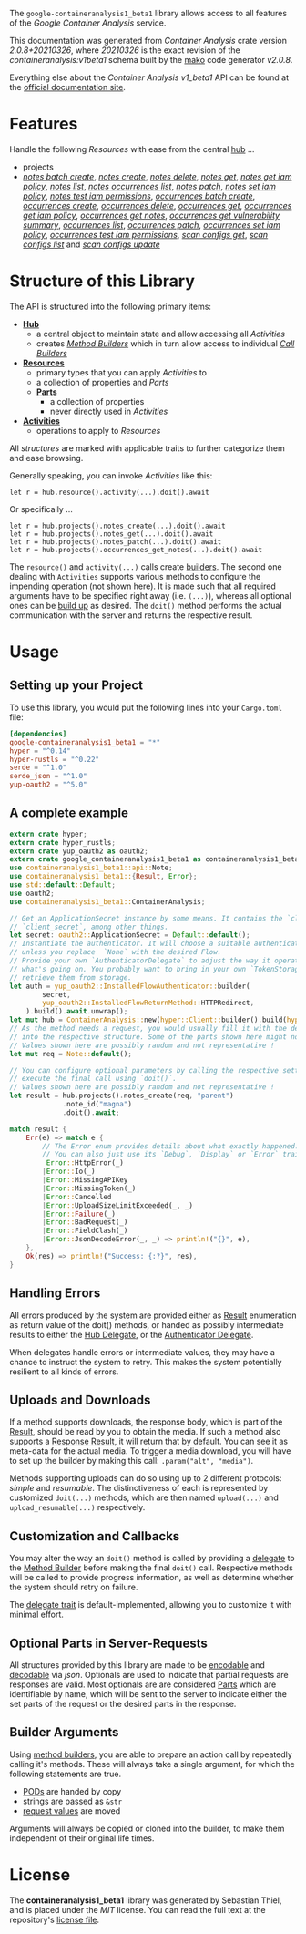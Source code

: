 <!---
DO NOT EDIT !
This file was generated automatically from 'src/mako/api/README.md.mako'
DO NOT EDIT !
-->
The `google-containeranalysis1_beta1` library allows access to all features of the *Google Container Analysis* service.

This documentation was generated from *Container Analysis* crate version *2.0.8+20210326*, where *20210326* is the exact revision of the *containeranalysis:v1beta1* schema built by the [mako](http://www.makotemplates.org/) code generator *v2.0.8*.

Everything else about the *Container Analysis* *v1_beta1* API can be found at the
[official documentation site](https://cloud.google.com/container-analysis/api/reference/rest/).
# Features

Handle the following *Resources* with ease from the central [hub](https://docs.rs/google-containeranalysis1_beta1/2.0.8+20210326/google_containeranalysis1_beta1/ContainerAnalysis) ... 

* projects
 * [*notes batch create*](https://docs.rs/google-containeranalysis1_beta1/2.0.8+20210326/google_containeranalysis1_beta1/api::ProjectNoteBatchCreateCall), [*notes create*](https://docs.rs/google-containeranalysis1_beta1/2.0.8+20210326/google_containeranalysis1_beta1/api::ProjectNoteCreateCall), [*notes delete*](https://docs.rs/google-containeranalysis1_beta1/2.0.8+20210326/google_containeranalysis1_beta1/api::ProjectNoteDeleteCall), [*notes get*](https://docs.rs/google-containeranalysis1_beta1/2.0.8+20210326/google_containeranalysis1_beta1/api::ProjectNoteGetCall), [*notes get iam policy*](https://docs.rs/google-containeranalysis1_beta1/2.0.8+20210326/google_containeranalysis1_beta1/api::ProjectNoteGetIamPolicyCall), [*notes list*](https://docs.rs/google-containeranalysis1_beta1/2.0.8+20210326/google_containeranalysis1_beta1/api::ProjectNoteListCall), [*notes occurrences list*](https://docs.rs/google-containeranalysis1_beta1/2.0.8+20210326/google_containeranalysis1_beta1/api::ProjectNoteOccurrenceListCall), [*notes patch*](https://docs.rs/google-containeranalysis1_beta1/2.0.8+20210326/google_containeranalysis1_beta1/api::ProjectNotePatchCall), [*notes set iam policy*](https://docs.rs/google-containeranalysis1_beta1/2.0.8+20210326/google_containeranalysis1_beta1/api::ProjectNoteSetIamPolicyCall), [*notes test iam permissions*](https://docs.rs/google-containeranalysis1_beta1/2.0.8+20210326/google_containeranalysis1_beta1/api::ProjectNoteTestIamPermissionCall), [*occurrences batch create*](https://docs.rs/google-containeranalysis1_beta1/2.0.8+20210326/google_containeranalysis1_beta1/api::ProjectOccurrenceBatchCreateCall), [*occurrences create*](https://docs.rs/google-containeranalysis1_beta1/2.0.8+20210326/google_containeranalysis1_beta1/api::ProjectOccurrenceCreateCall), [*occurrences delete*](https://docs.rs/google-containeranalysis1_beta1/2.0.8+20210326/google_containeranalysis1_beta1/api::ProjectOccurrenceDeleteCall), [*occurrences get*](https://docs.rs/google-containeranalysis1_beta1/2.0.8+20210326/google_containeranalysis1_beta1/api::ProjectOccurrenceGetCall), [*occurrences get iam policy*](https://docs.rs/google-containeranalysis1_beta1/2.0.8+20210326/google_containeranalysis1_beta1/api::ProjectOccurrenceGetIamPolicyCall), [*occurrences get notes*](https://docs.rs/google-containeranalysis1_beta1/2.0.8+20210326/google_containeranalysis1_beta1/api::ProjectOccurrenceGetNoteCall), [*occurrences get vulnerability summary*](https://docs.rs/google-containeranalysis1_beta1/2.0.8+20210326/google_containeranalysis1_beta1/api::ProjectOccurrenceGetVulnerabilitySummaryCall), [*occurrences list*](https://docs.rs/google-containeranalysis1_beta1/2.0.8+20210326/google_containeranalysis1_beta1/api::ProjectOccurrenceListCall), [*occurrences patch*](https://docs.rs/google-containeranalysis1_beta1/2.0.8+20210326/google_containeranalysis1_beta1/api::ProjectOccurrencePatchCall), [*occurrences set iam policy*](https://docs.rs/google-containeranalysis1_beta1/2.0.8+20210326/google_containeranalysis1_beta1/api::ProjectOccurrenceSetIamPolicyCall), [*occurrences test iam permissions*](https://docs.rs/google-containeranalysis1_beta1/2.0.8+20210326/google_containeranalysis1_beta1/api::ProjectOccurrenceTestIamPermissionCall), [*scan configs get*](https://docs.rs/google-containeranalysis1_beta1/2.0.8+20210326/google_containeranalysis1_beta1/api::ProjectScanConfigGetCall), [*scan configs list*](https://docs.rs/google-containeranalysis1_beta1/2.0.8+20210326/google_containeranalysis1_beta1/api::ProjectScanConfigListCall) and [*scan configs update*](https://docs.rs/google-containeranalysis1_beta1/2.0.8+20210326/google_containeranalysis1_beta1/api::ProjectScanConfigUpdateCall)




# Structure of this Library

The API is structured into the following primary items:

* **[Hub](https://docs.rs/google-containeranalysis1_beta1/2.0.8+20210326/google_containeranalysis1_beta1/ContainerAnalysis)**
    * a central object to maintain state and allow accessing all *Activities*
    * creates [*Method Builders*](https://docs.rs/google-containeranalysis1_beta1/2.0.8+20210326/google_containeranalysis1_beta1/client::MethodsBuilder) which in turn
      allow access to individual [*Call Builders*](https://docs.rs/google-containeranalysis1_beta1/2.0.8+20210326/google_containeranalysis1_beta1/client::CallBuilder)
* **[Resources](https://docs.rs/google-containeranalysis1_beta1/2.0.8+20210326/google_containeranalysis1_beta1/client::Resource)**
    * primary types that you can apply *Activities* to
    * a collection of properties and *Parts*
    * **[Parts](https://docs.rs/google-containeranalysis1_beta1/2.0.8+20210326/google_containeranalysis1_beta1/client::Part)**
        * a collection of properties
        * never directly used in *Activities*
* **[Activities](https://docs.rs/google-containeranalysis1_beta1/2.0.8+20210326/google_containeranalysis1_beta1/client::CallBuilder)**
    * operations to apply to *Resources*

All *structures* are marked with applicable traits to further categorize them and ease browsing.

Generally speaking, you can invoke *Activities* like this:

```Rust,ignore
let r = hub.resource().activity(...).doit().await
```

Or specifically ...

```ignore
let r = hub.projects().notes_create(...).doit().await
let r = hub.projects().notes_get(...).doit().await
let r = hub.projects().notes_patch(...).doit().await
let r = hub.projects().occurrences_get_notes(...).doit().await
```

The `resource()` and `activity(...)` calls create [builders][builder-pattern]. The second one dealing with `Activities` 
supports various methods to configure the impending operation (not shown here). It is made such that all required arguments have to be 
specified right away (i.e. `(...)`), whereas all optional ones can be [build up][builder-pattern] as desired.
The `doit()` method performs the actual communication with the server and returns the respective result.

# Usage

## Setting up your Project

To use this library, you would put the following lines into your `Cargo.toml` file:

```toml
[dependencies]
google-containeranalysis1_beta1 = "*"
hyper = "^0.14"
hyper-rustls = "^0.22"
serde = "^1.0"
serde_json = "^1.0"
yup-oauth2 = "^5.0"
```

## A complete example

```Rust
extern crate hyper;
extern crate hyper_rustls;
extern crate yup_oauth2 as oauth2;
extern crate google_containeranalysis1_beta1 as containeranalysis1_beta1;
use containeranalysis1_beta1::api::Note;
use containeranalysis1_beta1::{Result, Error};
use std::default::Default;
use oauth2;
use containeranalysis1_beta1::ContainerAnalysis;

// Get an ApplicationSecret instance by some means. It contains the `client_id` and 
// `client_secret`, among other things.
let secret: oauth2::ApplicationSecret = Default::default();
// Instantiate the authenticator. It will choose a suitable authentication flow for you, 
// unless you replace  `None` with the desired Flow.
// Provide your own `AuthenticatorDelegate` to adjust the way it operates and get feedback about 
// what's going on. You probably want to bring in your own `TokenStorage` to persist tokens and
// retrieve them from storage.
let auth = yup_oauth2::InstalledFlowAuthenticator::builder(
        secret,
        yup_oauth2::InstalledFlowReturnMethod::HTTPRedirect,
    ).build().await.unwrap();
let mut hub = ContainerAnalysis::new(hyper::Client::builder().build(hyper_rustls::HttpsConnector::with_native_roots()), auth);
// As the method needs a request, you would usually fill it with the desired information
// into the respective structure. Some of the parts shown here might not be applicable !
// Values shown here are possibly random and not representative !
let mut req = Note::default();

// You can configure optional parameters by calling the respective setters at will, and
// execute the final call using `doit()`.
// Values shown here are possibly random and not representative !
let result = hub.projects().notes_create(req, "parent")
             .note_id("magna")
             .doit().await;

match result {
    Err(e) => match e {
        // The Error enum provides details about what exactly happened.
        // You can also just use its `Debug`, `Display` or `Error` traits
         Error::HttpError(_)
        |Error::Io(_)
        |Error::MissingAPIKey
        |Error::MissingToken(_)
        |Error::Cancelled
        |Error::UploadSizeLimitExceeded(_, _)
        |Error::Failure(_)
        |Error::BadRequest(_)
        |Error::FieldClash(_)
        |Error::JsonDecodeError(_, _) => println!("{}", e),
    },
    Ok(res) => println!("Success: {:?}", res),
}

```
## Handling Errors

All errors produced by the system are provided either as [Result](https://docs.rs/google-containeranalysis1_beta1/2.0.8+20210326/google_containeranalysis1_beta1/client::Result) enumeration as return value of
the doit() methods, or handed as possibly intermediate results to either the 
[Hub Delegate](https://docs.rs/google-containeranalysis1_beta1/2.0.8+20210326/google_containeranalysis1_beta1/client::Delegate), or the [Authenticator Delegate](https://docs.rs/yup-oauth2/*/yup_oauth2/trait.AuthenticatorDelegate.html).

When delegates handle errors or intermediate values, they may have a chance to instruct the system to retry. This 
makes the system potentially resilient to all kinds of errors.

## Uploads and Downloads
If a method supports downloads, the response body, which is part of the [Result](https://docs.rs/google-containeranalysis1_beta1/2.0.8+20210326/google_containeranalysis1_beta1/client::Result), should be
read by you to obtain the media.
If such a method also supports a [Response Result](https://docs.rs/google-containeranalysis1_beta1/2.0.8+20210326/google_containeranalysis1_beta1/client::ResponseResult), it will return that by default.
You can see it as meta-data for the actual media. To trigger a media download, you will have to set up the builder by making
this call: `.param("alt", "media")`.

Methods supporting uploads can do so using up to 2 different protocols: 
*simple* and *resumable*. The distinctiveness of each is represented by customized 
`doit(...)` methods, which are then named `upload(...)` and `upload_resumable(...)` respectively.

## Customization and Callbacks

You may alter the way an `doit()` method is called by providing a [delegate](https://docs.rs/google-containeranalysis1_beta1/2.0.8+20210326/google_containeranalysis1_beta1/client::Delegate) to the 
[Method Builder](https://docs.rs/google-containeranalysis1_beta1/2.0.8+20210326/google_containeranalysis1_beta1/client::CallBuilder) before making the final `doit()` call. 
Respective methods will be called to provide progress information, as well as determine whether the system should 
retry on failure.

The [delegate trait](https://docs.rs/google-containeranalysis1_beta1/2.0.8+20210326/google_containeranalysis1_beta1/client::Delegate) is default-implemented, allowing you to customize it with minimal effort.

## Optional Parts in Server-Requests

All structures provided by this library are made to be [encodable](https://docs.rs/google-containeranalysis1_beta1/2.0.8+20210326/google_containeranalysis1_beta1/client::RequestValue) and 
[decodable](https://docs.rs/google-containeranalysis1_beta1/2.0.8+20210326/google_containeranalysis1_beta1/client::ResponseResult) via *json*. Optionals are used to indicate that partial requests are responses 
are valid.
Most optionals are are considered [Parts](https://docs.rs/google-containeranalysis1_beta1/2.0.8+20210326/google_containeranalysis1_beta1/client::Part) which are identifiable by name, which will be sent to 
the server to indicate either the set parts of the request or the desired parts in the response.

## Builder Arguments

Using [method builders](https://docs.rs/google-containeranalysis1_beta1/2.0.8+20210326/google_containeranalysis1_beta1/client::CallBuilder), you are able to prepare an action call by repeatedly calling it's methods.
These will always take a single argument, for which the following statements are true.

* [PODs][wiki-pod] are handed by copy
* strings are passed as `&str`
* [request values](https://docs.rs/google-containeranalysis1_beta1/2.0.8+20210326/google_containeranalysis1_beta1/client::RequestValue) are moved

Arguments will always be copied or cloned into the builder, to make them independent of their original life times.

[wiki-pod]: http://en.wikipedia.org/wiki/Plain_old_data_structure
[builder-pattern]: http://en.wikipedia.org/wiki/Builder_pattern
[google-go-api]: https://github.com/google/google-api-go-client

# License
The **containeranalysis1_beta1** library was generated by Sebastian Thiel, and is placed 
under the *MIT* license.
You can read the full text at the repository's [license file][repo-license].

[repo-license]: https://github.com/Byron/google-apis-rsblob/main/LICENSE.md
